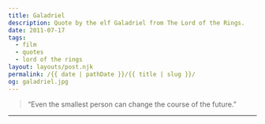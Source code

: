 ```yaml
---
title: Galadriel
description: Quote by the elf Galadriel from The Lord of the Rings.
date: 2011-07-17
tags: 
  - film
  - quotes
  - lord of the rings
layout: layouts/post.njk
permalink: /{{ date | pathDate }}/{{ title | slug }}/
og: galadriel.jpg
---
```


> “Even the smallest person can change the course of the future.”

---
